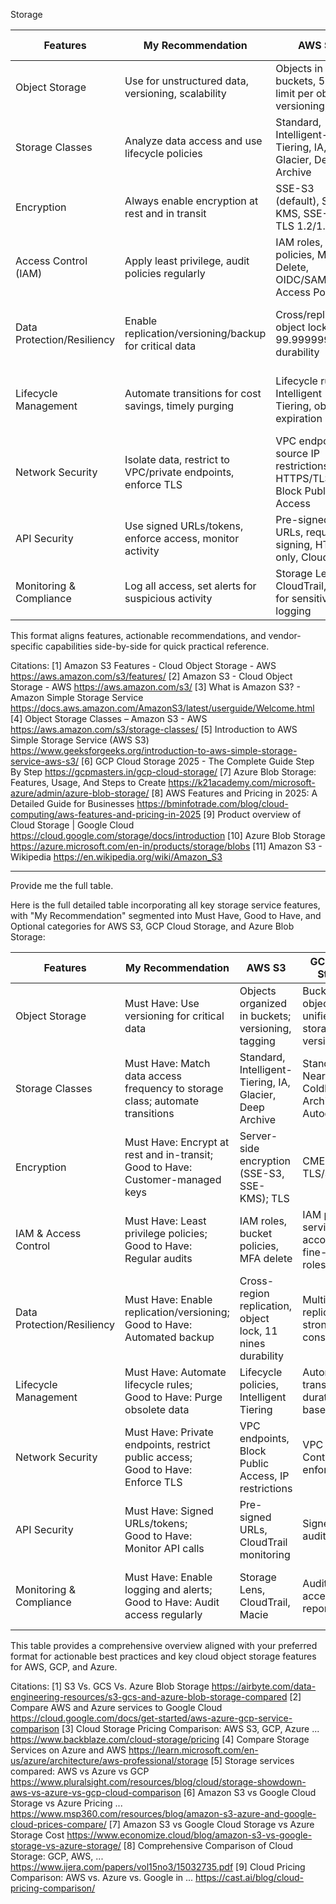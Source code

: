Storage

| Features                       | My Recommendation                                            | AWS S3                                                      | GCP Cloud Storage                                            | Azure Blob Storage                                            |
|-------------------------------|-------------------------------------------------------------|-------------------------------------------------------------|--------------------------------------------------------------|--------------------------------------------------------------|
| Object Storage                 | Use for unstructured data, versioning, scalability          | Objects in buckets, 5 TB limit per object, versioning, tags  | Buckets for objects, unified object/file/archive storage      | Blobs in containers, block/page/append blobs, versioning      |
| Storage Classes                | Analyze data access and use lifecycle policies              | Standard, Intelligent-Tiering, IA, Glacier, Deep Archive     | Standard, Nearline, Coldline, Archive, Autoclass              | Hot, Cool, Archive, Premium, automatic tiering                |
| Encryption                     | Always enable encryption at rest and in transit             | SSE-S3 (default), SSE-KMS, SSE-C, TLS 1.2/1.3                | Default, CMEK, CSEK, TLS/SSL                                  | AES 256-bit, Key Vault, encryption in transit                 |
| Access Control (IAM)           | Apply least privilege, audit policies regularly             | IAM roles, bucket policies, MFA Delete, OIDC/SAML, Access Points | IAM policies, service accounts, group roles, policy analyzer  | RBAC via Azure AD, SAS tokens, policy assignment              |
| Data Protection/Resiliency     | Enable replication/versioning/backup for critical data      | Cross/replication, object lock, 99.999999999% durability     | Multi-region replication, object/bucket lock, strong consistency| Geo-redundancy, point-in-time restore, immutability, soft delete|
| Lifecycle Management           | Automate transitions for cost savings, timely purging       | Lifecycle rules, Intelligent Tiering, object expiration      | Automated policies for transitions, duration/size-based rules  | Rules for auto-tiering, purging, archiving                    |
| Network Security               | Isolate data, restrict to VPC/private endpoints, enforce TLS| VPC endpoints, source IP restrictions, HTTPS/TLS, Block Public Access | VPC Service Controls, private endpoints, TLS, firewall rules | Private endpoints, virtual network, firewall/IP restriction    |
| API Security                   | Use signed URLs/tokens, enforce access, monitor activity    | Pre-signed URLs, request signing, HTTPS-only, CloudTrail     | Signed URLs, API-level keys, CMEK/CSEK, audit logging         | SAS tokens, network rules, monitoring with Security Center     |
| Monitoring & Compliance        | Log all access, set alerts for suspicious activity          | Storage Lens, CloudTrail, Macie for sensitive data, logging  | Audit logs, monitoring, bucket access reports, alerts          | Azure Monitor, audit logging, compliance policies              |

This format aligns features, actionable recommendations, and vendor-specific capabilities side-by-side for quick practical reference.

Citations:
[1] Amazon S3 Features - Cloud Object Storage - AWS https://aws.amazon.com/s3/features/
[2] Amazon S3 - Cloud Object Storage - AWS https://aws.amazon.com/s3/
[3] What is Amazon S3? - Amazon Simple Storage Service https://docs.aws.amazon.com/AmazonS3/latest/userguide/Welcome.html
[4] Object Storage Classes – Amazon S3 - AWS https://aws.amazon.com/s3/storage-classes/
[5] Introduction to AWS Simple Storage Service (AWS S3) https://www.geeksforgeeks.org/introduction-to-aws-simple-storage-service-aws-s3/
[6] GCP Cloud Storage 2025 - The Complete Guide Step By Step https://gcpmasters.in/gcp-cloud-storage/
[7] Azure Blob Storage: Features, Usage, And Steps to Create https://k21academy.com/microsoft-azure/admin/azure-blob-storage/
[8] AWS Features and Pricing in 2025: A Detailed Guide for Businesses https://bminfotrade.com/blog/cloud-computing/aws-features-and-pricing-in-2025
[9] Product overview of Cloud Storage | Google Cloud https://cloud.google.com/storage/docs/introduction
[10] Azure Blob Storage https://azure.microsoft.com/en-in/products/storage/blobs
[11] Amazon S3 - Wikipedia https://en.wikipedia.org/wiki/Amazon_S3


--------------------------------------------------------------------------------------------------------------------------

Provide me the full table.

Here is the full detailed table incorporating all key storage service features, with "My Recommendation" segmented into Must Have, Good to Have, and Optional categories for AWS S3, GCP Cloud Storage, and Azure Blob Storage:

| Features               | My Recommendation                           | AWS S3                             | GCP Cloud Storage                  | Azure Blob Storage                  |
|------------------------|---------------------------------------------|----------------------------------|----------------------------------|----------------------------------|
| Object Storage         | Must Have: Use versioning for critical data | Objects organized in buckets; versioning, tagging | Buckets for objects; unified storage, versioning | Blobs in containers; versioning, multiple blob types |
| Storage Classes        | Must Have: Match data access frequency to storage class; automate transitions | Standard, Intelligent-Tiering, IA, Glacier, Deep Archive | Standard, Nearline, Coldline, Archive, Autoclass | Hot, Cool, Cold, Archive, Premium, auto-tiering |
| Encryption             | Must Have: Encrypt at rest and in-transit;<br>Good to Have: Customer-managed keys | Server-side encryption (SSE-S3, SSE-KMS); TLS | CMEK/CSEK, TLS/SSL | AES-256, Azure Key Vault integration, TLS |
| IAM & Access Control   | Must Have: Least privilege policies;<br>Good to Have: Regular audits | IAM roles, bucket policies, MFA delete | IAM policies, service accounts, fine-grained roles | RBAC via Azure AD, SAS tokens |
| Data Protection/Resiliency | Must Have: Enable replication/versioning;<br>Good to Have: Automated backup | Cross-region replication, object lock, 11 nines durability | Multi-region replication, strong consistency | Geo-redundancy, versioning, soft delete, immutability |
| Lifecycle Management   | Must Have: Automate lifecycle rules;<br>Good to Have: Purge obsolete data | Lifecycle policies, Intelligent Tiering | Automated transitions, duration/size-based rules | Tiering policies, auto-purge rules |
| Network Security       | Must Have: Private endpoints, restrict public access;<br>Good to Have: Enforce TLS | VPC endpoints, Block Public Access, IP restrictions | VPC Service Controls, enforced TLS | Private endpoints, firewall/IP rules, VNet integration |
| API Security           | Must Have: Signed URLs/tokens;<br>Good to Have: Monitor API calls | Pre-signed URLs, CloudTrail monitoring | Signed URLs, audit logging | SAS tokens, Security Center monitoring |
| Monitoring & Compliance| Must Have: Enable logging and alerts;<br>Good to Have: Audit access regularly | Storage Lens, CloudTrail, Macie | Audit logs, access reports | Azure Monitor, audit logs, compliance policies |

This table provides a comprehensive overview aligned with your preferred format for actionable best practices and key cloud object storage features for AWS, GCP, and Azure.

Citations:
[1] S3 Vs. GCS Vs. Azure Blob Storage https://airbyte.com/data-engineering-resources/s3-gcs-and-azure-blob-storage-compared
[2] Compare AWS and Azure services to Google Cloud https://cloud.google.com/docs/get-started/aws-azure-gcp-service-comparison
[3] Cloud Storage Pricing Comparison: AWS S3, GCP, Azure ... https://www.backblaze.com/cloud-storage/pricing
[4] Compare Storage Services on Azure and AWS https://learn.microsoft.com/en-us/azure/architecture/aws-professional/storage
[5] Storage services compared: AWS vs Azure vs GCP https://www.pluralsight.com/resources/blog/cloud/storage-showdown-aws-vs-azure-vs-gcp-cloud-comparison
[6] Amazon S3 vs Google Cloud Storage vs Azure Pricing ... https://www.msp360.com/resources/blog/amazon-s3-azure-and-google-cloud-prices-compare/
[7] Amazon S3 vs Google Cloud Storage vs Azure Storage Cost https://www.economize.cloud/blog/amazon-s3-vs-google-storage-vs-azure-storage/
[8] Comprehensive Comparison of Cloud Storage: GCP, AWS, ... https://www.ijera.com/papers/vol15no3/15032735.pdf
[9] Cloud Pricing Comparison: AWS vs. Azure vs. Google in ... https://cast.ai/blog/cloud-pricing-comparison/
